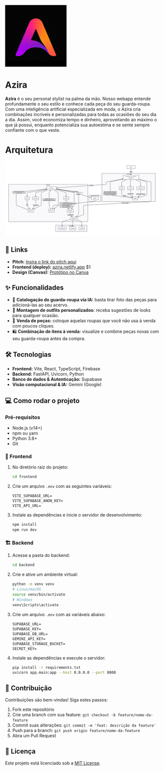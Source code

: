 <img src="/frontend/public/logo.png" alt="Azira Logo" width="200">

# Azira

**Azira** é o seu personal stylist na palma da mão. Nosso webapp entende profundamente o seu estilo e conhece cada peça do seu guarda-roupa. Com uma inteligência artificial especializada em moda, o Azira cria combinações incríveis e personalizadas para todas as ocasiões do seu dia a dia. Assim, você economiza tempo e dinheiro, aproveitando ao máximo o que já possui, enquanto potencializa sua autoestima e se sente sempre confiante com o que veste.

# Arquitetura

![alt text](/frontend//public/image.png)

## 🔗 Links

- **Pitch:** [Insira o link do pitch aqui](URL_DO_PITCH)
- **Frontend (deploy):** [azira.netlify.app](https://azira.netlify.app)
  \$1
- **Design (Canvas):** [Protótipo no Canva](https://www.canva.com/design/DAGs1Vpkl9Q/yFXtwMpQKwkv_GMpmr5Kcg/edit?utm_content=DA%E2%80%A6m_campaign=designshare&utm_medium=link2&utm_source=sharebutton)

## ✨ Funcionalidades

- 📸 **Catalogação do guarda-roupa via IA:** basta tirar foto das peças para adicioná-las ao seu acervo.
- 👗 **Montagem de outfits personalizados:** receba sugestões de looks para qualquer ocasião.
- 💸 **Venda de peças:** coloque aquelas roupas que você não usa à venda com poucos cliques.
- 🛍️ **Combinação de itens à venda:** visualize e combine peças novas com seu guarda-roupa antes da compra.

## 🛠️ Tecnologias

- **Frontend:** Vite, React, TypeScript, Firebase
- **Backend:** FastAPI, Uvicorn, Python
- **Banco de dados & Autenticação:** Supabase
- **Visão computacional & IA:** Gemini (Google)

## 💻 Como rodar o projeto

### Pré-requisitos

- Node.js (v14+)
- npm ou yarn
- Python 3.8+
- Git

### 🚀 Frontend

1. No diretório raiz do projeto:

   ```bash
   cd frontend
   ```

2. Crie um arquivo `.env` com as seguintes variáveis:

   ```dotenv
   VITE_SUPABASE_URL=
   VITE_SUPABASE_ANON_KEY=
   VITE_API_URL=
   ```

3. Instale as dependências e inicie o servidor de desenvolvimento:

   ```bash
   npm install
   npm run dev
   ```

### 🏗️ Backend

1. Acesse a pasta do backend:

   ```bash
   cd backend
   ```

2. Crie e ative um ambiente virtual:

   ```bash
   python -m venv venv
   # Linux/macOS
   source venv/bin/activate
   # Windows
   venv\Scripts\activate
   ```

3. Crie um arquivo `.env` com as variáveis abaixo:

   ```dotenv
   SUPABASE_URL=
   SUPABASE_KEY=
   SUPABASE_DB_URL=
   GEMINI_API_KEY=
   SUPABASE_STORAGE_BUCKET=
   SECRET_KEY=
   ```

4. Instale as dependências e execute o servidor:

   ```bash
   pip install -r requirements.txt
   uvicorn app.main:app --host 0.0.0.0 --port 8000
   ```

## 🤝 Contribuição

Contribuições são bem-vindas! Siga estes passos:

1. Fork este repositório
2. Crie uma branch com sua feature: `git checkout -b feature/nome-da-feature`
3. Commit suas alterações: `git commit -m 'feat: descrição da feature'`
4. Push para a branch: `git push origin feature/nome-da-feature`
5. Abra um Pull Request

## 📜 Licença

Este projeto está licenciado sob a [MIT License](LICENSE).
